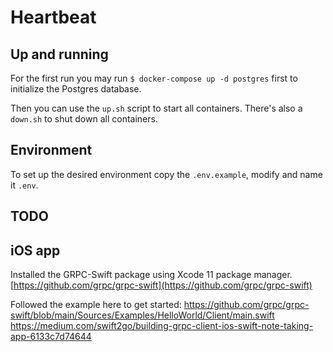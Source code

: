 # Heartbeat

## Up and running
For the first run you may run `$ docker-compose up -d postgres` first to initialize the Postgres database.

Then you can use the `up.sh` script to start all containers.
There's also a `down.sh` to shut down all containers.

## Environment
To set up the desired environment copy the `.env.example`, modify and name it `.env`.

## TODO

## iOS app

Installed the GRPC-Swift package using Xcode 11 package manager.
[https://github.com/grpc/grpc-swift](https://github.com/grpc/grpc-swift)

Followed the example here to get started:
https://github.com/grpc/grpc-swift/blob/main/Sources/Examples/HelloWorld/Client/main.swift
https://medium.com/swift2go/building-grpc-client-ios-swift-note-taking-app-6133c7d74644